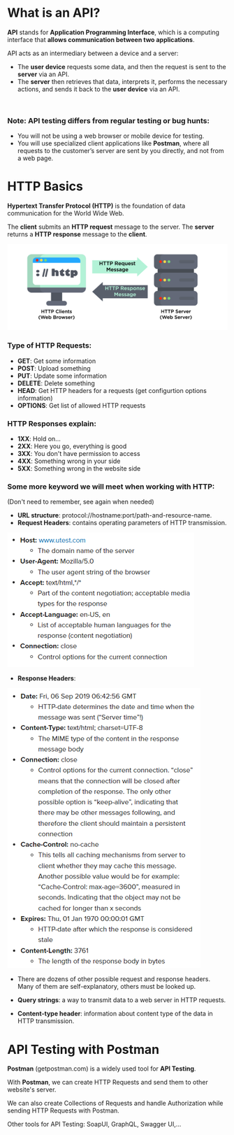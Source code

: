 # What is an API?

__API__ stands for __Application Programming Interface__, which is a computing interface that __allows communication between two applications__.

API acts as an intermediary between a device and a server:
- The __user device__ requests some data, and then the request is sent to the __server__ via an API.
- The __server__ then retrieves that data, interprets it, performs the necessary actions, and sends it back to the __user device__ via an API.

<br>

### Note: API testing differs from regular testing or bug hunts:
- You will not be using a web browser or mobile device for testing.
- You will use specialized client applications like __Postman__, where all requests to the customer’s server are sent by you directly, and not from a web page.

# HTTP Basics

__Hypertext Transfer Protocol (HTTP)__ is the foundation of data communication for the World Wide Web.

The __client__ submits an __HTTP request__ message to the server. The __server__ returns a __HTTP response__ message to the __client__.

![HTTP](HTTP.png)

### Type of HTTP Requests:
- __GET__: Get some information
- __POST__: Upload something
- __PUT__: Update some information
- __DELETE__: Delete something
- __HEAD__: Get HTTP headers for a requests (get configurtion options information)
- __OPTIONS__: Get list of allowed HTTP requests

### HTTP Responses explain:
- __1XX__: Hold on...
- __2XX__: Here you go, everything is good
- __3XX__: You don't have permission to access
- __4XX__: Something wrong in your side
- __5XX__: Something wrong in the website side

### Some more keyword we will meet when working with HTTP:
(Don't need to remember, see again when needed)
- __URL structure__: protocol://hostname:port/path-and-resource-name.
- __Request Headers__: contains operating parameters of HTTP transmission.

![Request Header example](requestheader.png)

- __Response Headers__: 

![Response Header example](responseheader.png)

- There are dozens of other possible request and response headers. Many of them are self-explanatory, others must be looked up.

- __Query strings__: a way to transmit data to a web server in HTTP requests.

- __Content-type header__: information about content type of the data in HTTP transmission.

# API Testing with Postman
__Postman__ (getpostman.com) is a widely used tool for __API Testing__.

With __Postman__, we can create HTTP Requests and send them to other website's server.

We can also create Collections of Requests and handle Authorization while sending HTTP Requests with Postman.

Other tools for API Testing: SoapUI, GraphQL, Swagger UI,...
